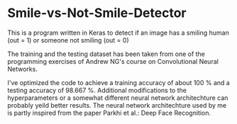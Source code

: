 # Smile-vs-Not-Smile-Detector

This is a program written in Keras to detect if an image has a smiling human (out = 1) or someone not smiling (out = 0)

The training and the testing dataset has been taken from one of the programming exercises of Andrew NG's course on Convolutional Neural Networks.

I've optimized the code to achieve a training accuracy of about 100 % and a testing accuracy of 98.667 %. Additional modifications to the hyperparameters or a somewhat different neural network architechture can probably yeild better results.
The neural network architechture used by me is partly inspired from the paper Parkhi et al.: Deep Face Recognition. 
